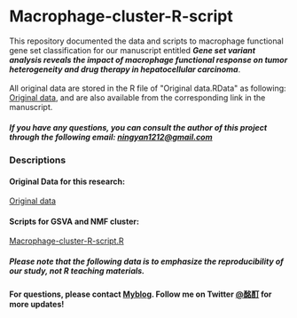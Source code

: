 # Macrophage-cluster-R-script
This repository documented the data and scripts to macrophage functional gene set classification for our manuscript entitled ***Gene set variant analysis reveals the impact of macrophage functional response on tumor heterogeneity and drug therapy in hepatocellular carcinoma***. <link> <br><br>
All original data are stored in the R file of "Original data.RData" as following: <a href="https://www.jianguoyun.com/p/DTzGs5cQhufkChjH58wEIAA">Original data</a>, and are also available from the corresponding link in the manuscript. <br>
##### If you have any questions, you can consult the author of this project through the following email: ningyan1212@gmail.com

### Descriptions

#### Original Data for this research:<br>
<a href="https://www.jianguoyun.com/p/DTzGs5cQhufkChjH58wEIAA">Original data</a><br>

#### Scripts for GSVA and NMF cluster:<br>
<a href="https://github.com/mumdark/Macrophage-cluster-R-script/blob/main/Macrophage-cluster-R-script.R">Macrophage-cluster-R-script.R</a><br>


##### Please note that the following data is to emphasize the reproducibility of our study, not R teaching materials. 
#### For questions, please contact <a href="https://site-form-af.netlify.app/">Myblog</a>. Follow me on Twitter <a href="https://twitter.com/darkmum2">@酩酊</a> for more updates!

